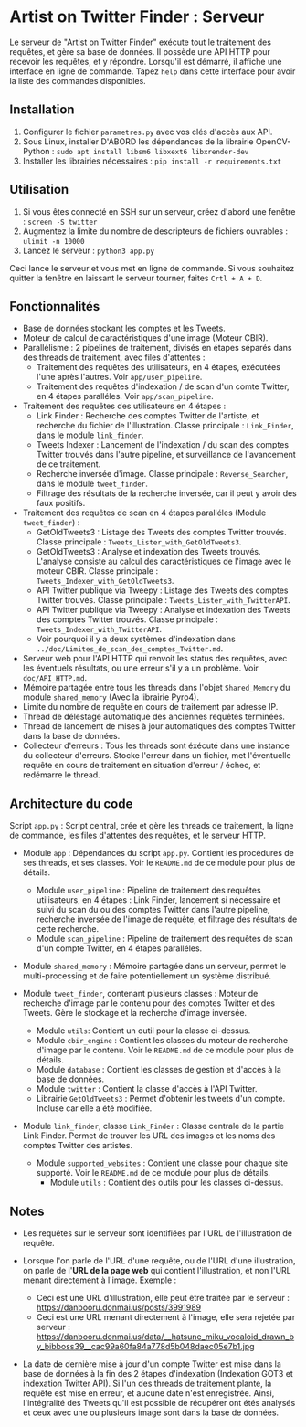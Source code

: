 # Artist on Twitter Finder : Serveur

Le serveur de "Artist on Twitter Finder" exécute tout le traitement des requêtes, et gère sa base de données.
Il possède une API HTTP pour recevoir les requêtes, et y répondre.
Lorsqu'il est démarré, il affiche une interface en ligne de commande. Tapez `help` dans cette interface pour avoir la liste des commandes disponibles.


## Installation

1. Configurer le fichier `parametres.py` avec vos clés d'accès aux API.
2. Sous Linux, installer D'ABORD les dépendances de la librairie OpenCV-Python : `sudo apt install libsm6 libxext6 libxrender-dev`
3. Installer les librairies nécessaires : `pip install -r requirements.txt`


## Utilisation

1. Si vous êtes connecté en SSH sur un serveur, créez d'abord une fenêtre : `screen -S twitter`
2. Augmentez la limite du nombre de descripteurs de fichiers ouvrables : `ulimit -n 10000`
2. Lancez le serveur : `python3 app.py`

Ceci lance le serveur et vous met en ligne de commande. Si vous souhaitez quitter la fenêtre en laissant le serveur tourner, faites `Crtl + A + D`.


## Fonctionnalités

* Base de données stockant les comptes et les Tweets.
* Moteur de calcul de caractéristiques d'une image (Moteur CBIR).
* Parallélisme : 2 pipelines de traitement, divisés en étapes séparés dans des threads de traitement, avec files d'attentes :
  - Traitement des requêtes des utilisateurs, en 4 étapes, exécutées l'une après l'autres. Voir `app/user_pipeline`.
  - Traitement des requêtes d'indexation / de scan d'un comte Twitter, en 4 étapes paralléles. Voir `app/scan_pipeline`.
* Traitement des requêtes des utilisateurs en 4 étapes :
  - Link Finder : Recherche des comptes Twitter de l'artiste, et recherche du fichier de l'illustration. Classe principale : `Link_Finder`, dans le module `link_finder`.
  - Tweets Indexer : Lancement de l'indexation / du scan des comptes Twitter trouvés dans l'autre pipeline, et surveillance de l'avancement de ce traitement.
  - Recherche inversée d'image. Classe principale : `Reverse_Searcher`, dans le module `tweet_finder`.
  - Filtrage des résultats de la recherche inversée, car il peut y avoir des faux positifs.
* Traitement des requêtes de scan en 4 étapes paralléles (Module `tweet_finder`) :
  - GetOldTweets3 : Listage des Tweets des comptes Twitter trouvés. Classe principale : `Tweets_Lister_with_GetOldTweets3`.
  - GetOldTweets3 : Analyse et indexation des Tweets trouvés. L'analyse consiste au calcul des caractéristiques de l'image avec le moteur CBIR. Classe principale : `Tweets_Indexer_with_GetOldTweets3`.
  - API Twitter publique via Tweepy : Listage des Tweets des comptes Twitter trouvés. Classe principale : `Tweets_Lister_with_TwitterAPI`.
  - API Twitter publique via Tweepy : Analyse et indexation des Tweets des comptes Twitter trouvés. Classe principale : `Tweets_Indexer_with_TwitterAPI`.
  - Voir pourquoi il y a deux systèmes d'indexation dans `../doc/Limites_de_scan_des_comptes_Twitter.md`.
* Serveur web pour l'API HTTP qui renvoit les status des requêtes, avec les éventuels résultats, ou une erreur s'il y a un problème. Voir `doc/API_HTTP.md`.
* Mémoire partagée entre tous les threads dans l'objet `Shared_Memory` du module `shared_memory` (Avec la librairie Pyro4).
* Limite du nombre de requête en cours de traitement par adresse IP.
* Thread de délestage automatique des anciennes requêtes terminées.
* Thread de lancement de mises à jour automatiques des comptes Twitter dans la base de données.
* Collecteur d'erreurs : Tous les threads sont éxécuté dans une instance du collecteur d'erreurs. Stocke l'erreur dans un fichier, met l'éventuelle requête en cours de traitement en situation d'erreur / échec, et redémarre le thread.


## Architecture du code

Script `app.py` : Script central, crée et gère les threads de traitement, la ligne de commande, les files d'attentes des requêtes, et le serveur HTTP.

* Module `app` : Dépendances du script `app.py`. Contient les procédures de ses threads, et ses classes. Voir le `README.md` de ce module pour plus de détails.
  - Module `user_pipeline` : Pipeline de traitement des requêtes utilisateurs, en 4 étapes : Link Finder, lancement si nécessaire et suivi du scan du ou des comptes Twitter dans l'autre pipeline, recherche inversée de l'image de requête, et filtrage des résultats de cette recherche.
  - Module `scan_pipeline` : Pipeline de traitement des requêtes de scan d'un compte Twitter, en 4 étapes paralléles.

* Module `shared_memory` : Mémoire partagée dans un serveur, permet le multi-processing et de faire potentiellement un système distribué.

* Module `tweet_finder`, contenant plusieurs classes : Moteur de recherche d'image par le contenu pour des comptes Twitter et des Tweets. Gère le stockage et la recherche d'image inversée.
  - Module `utils`: Contient un outil pour la classe ci-dessus.
  - Module `cbir_engine` : Contient les classes du moteur de recherche d'image par le contenu. Voir le `README.md` de ce module pour plus de détails.
  - Module `database` : Contient les classes de gestion et d'accès à la base de données.
  - Module `twitter` : Contient la classe d'accès à l'API Twitter.
  - Librairie `GetOldTweets3` : Permet d'obtenir les tweets d'un compte. Incluse car elle a été modifiée.

* Module `link_finder`, classe `Link_Finder` : Classe centrale de la partie Link Finder. Permet de trouver les URL des images et les noms des comptes Twitter des artistes.
  - Module `supported_websites` : Contient une classe pour chaque site supporté. Voir le `README.md` de ce module pour plus de détails.
    - Module `utils` : Contient des outils pour les classes ci-dessus.


## Notes

* Les requêtes sur le serveur sont identifiées par l'URL de l'illustration de requête.

* Lorsque l'on parle de l'URL d'une requête, ou de l'URL d'une illustration, on parle de l'**URL de la page web** qui contient l'illustration, et non l'URL menant directement à l'image.
  Exemple :
  - Ceci est une URL d'illustration, elle peut être traitée par le serveur : https://danbooru.donmai.us/posts/3991989
  - Ceci est une URL menant directement à l'image, elle sera rejetée par serveur : https://danbooru.donmai.us/data/__hatsune_miku_vocaloid_drawn_by_bibboss39__cac99a60fa84a778d5b048daec05e7b1.jpg

* La date de dernière mise à jour d'un compte Twitter est mise dans la base de données à la fin des 2 étapes d'indexation (Indexation GOT3 et indexation Twitter API). Si l'un des threads de traitement plante, la requête est mise en erreur, et aucune date n'est enregistrée. Ainsi, l'intégralité des Tweets qu'il est possible de récupérer ont étés analysés et ceux avec une ou plusieurs image sont dans la base de données.
